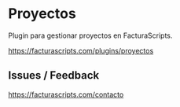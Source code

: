 # Proyectos
Plugin para gestionar proyectos en FacturaScripts.

https://facturascripts.com/plugins/proyectos

## Issues / Feedback
https://facturascripts.com/contacto